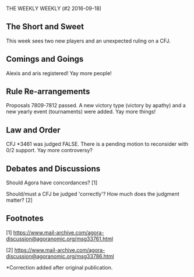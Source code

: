 THE WEEKLY WEEKLY (#2 2016-09-18)

The Short and Sweet
-------------------

This week sees two new players and an unexpected ruling on a CFJ.

Comings and Goings
------------------

Alexis and aris registered! Yay more people!

Rule Re-arrangements
--------------------

Proposals 7809-7812 passed. A new victory type (victory by apathy) and
a new yearly event (tournaments) were added. Yay more things!

Law and Order
-------------

CFJ *3461 was judged FALSE. There is a pending motion to reconsider with 0/2
support. Yay more controversy?

Debates and Discussions
-----------------------

Should Agora have concordances? [1]

Should/must a CFJ be judged 'correctly'? How much does the judgment
matter? [2]

Footnotes
---------

[1] https://www.mail-archive.com/agora-discussion@agoranomic.org/msg33761.html

[2] https://www.mail-archive.com/agora-discussion@agoranomic.org/msg33786.html

*Correction added after original publication.
